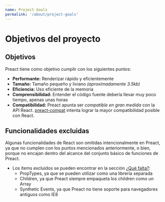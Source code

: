 ```yaml
---
name: Project Goals
permalink: '/about/project-goals'
---
```


# Objetivos del proyecto

## Objetivos

Preact tiene como objetivo cumplir con los siguientes puntos:

- **Performante:** Renderizar rápido y eficientemente
- **Tamaño:** Tamaño pequeño y liviano _(aproximadamente 3.5kb)_
- **Eficiencia:** Uso eficiente de la memoria
- **Comprensibilidad:** Entender el código fuente debería llevar muy poco tiempo, apenas unas horas
- **Compatibilidad:** Preact apunta ser _compatible en gran medida_ con la API React. [preact-compat] intenta lograr la mayor compatibilidad posible con React.

## Funcionalidades excluidas

Algunas funcionalidades de React son omitidas intencionalmente en Preact, ya que no cumplen con los puntos mencionados anteriormente, o bien, porque no encajan dentro del alcance del conjunto básico de funciones de Preact.

- Los ítems excluidos se pueden encontrar en la sección [¿Qué falta?]:
    - PropTypes, ya que se pueden utilizar como una librería separada
    - Children, ya que Preact siempre empaqueta los children como un Array
    - Synthetic Events, ya que Preact no tiene soporte para navegadores antiguos como IE8

[preact-compat]: https://github.com/preactjs/preact-compat/
[¿Qué falta?]: /guide/differences-to-react#whats-missing
